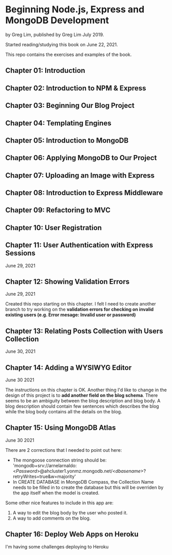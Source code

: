 # Beginning Node.js, Express and MongoDB Development

by Greg Lim, published by Greg Lim July 2019.

Started reading/studying this book on June 22, 2021.

This repo contains the exercises and examples of the book.

## Chapter 01: Introduction

## Chapter 02: Introduction to NPM & Express

## Chapter 03: Beginning Our Blog Project

## Chapter 04: Templating Engines

## Chapter 05: Introduction to MongoDB

## Chapter 06: Applying MongoDB to Our Project

## Chapter 07: Uploading an Image with Express

## Chapter 08: Introduction to Express Middleware

## Chapter 09: Refactoring to MVC

## Chapter 10: User Registration

## Chapter 11: User Authentication with Express Sessions

June 29, 2021

## Chapter 12: Showing Validation Errors

June 29, 2021

Created this repo starting on this chapter. I felt I need to create another branch to try working on the **validation errors for checking on invalid existing users (e.g. Error mesage: Invalid user or password)**

## Chapter 13: Relating Posts Collection with Users Collection

June 30, 2021

## Chapter 14: Adding a WYSIWYG Editor

June 30 2021

The instructions on this chapter is OK. Another thing I'd like to change in the design of this project is to **add another field on the blog schema**. There seems to be an ambiguity between the blog description and blog body. A blog description should contain few sentences which describes the blog while the blog body contains all the details on the blog.

## Chapter 15: Using MongoDB Atlas

June 30 2021

There are 2 corrections that I needed to point out here:

- The mongoose connection string should be: 'mongodb+srv://arnelarnaldo:<_Password_>@ahcluster1.yonmz.mongodb.net/<_dbasename_>?retryWrites=true&w=majority'
- In CREATE DATABASE in MongoDB Compass, the Collection Name needs to be filled in to create the database but this will be overriden by the app itself when the model is created.

Some other nice features to include in this app are:

1. A way to edit the blog body by the user who posted it.
2. A way to add comments on the blog.

## Chapter 16: Deploy Web Apps on Heroku

I'm having some challenges deploying to Heroku
